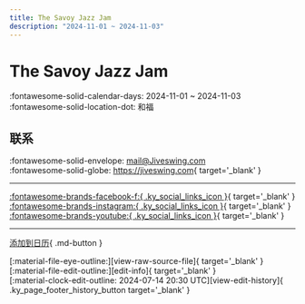 ```yaml
---
title: The Savoy Jazz Jam
description: "2024-11-01 ~ 2024-11-03"
---
```


# The Savoy Jazz Jam 

:fontawesome-solid-calendar-days: 2024-11-01 ~ 2024-11-03  
:fontawesome-solid-location-dot: 和福  

## 联系

:fontawesome-solid-envelope: <mail@Jiveswing.com>  
:fontawesome-solid-globe: <https://jiveswing.com>{ target='_blank' }  

---

 [:fontawesome-brands-facebook-f:{ .ky_social_links_icon }](https://www.facebook.com/JiveSwingCom){ target='_blank' } [:fontawesome-brands-instagram:{ .ky_social_links_icon }](https://instagram.com/jiveswing){ target='_blank' } [:fontawesome-brands-youtube:{ .ky_social_links_icon }](https://youtube.com/@jiveswingcom){ target='_blank' }

---

[添加到日历](https://swing.news/ics/zh-Hans/2024/uk/the-savoy-jazz-jam-2024.ics){ .md-button }

<div class="ky_page_footer" markdown>
<div class="ky_page_footer_trailing" markdown="span">
[:material-file-eye-outline:][view-raw-source-file]{ target='_blank' }
[:material-file-edit-outline:][edit-info]{ target='_blank' }
</div>
<div class="ky_page_footer_leading" markdown="span">
[:material-clock-edit-outline: 2024-07-14 20:30 UTC][view-edit-history]{ .ky_page_footer_history_button target='_blank' }
</div>
</div>

[view-raw-source-file]: https://github.com/swingdance/events/blob/main/2024/uk/the-savoy-jazz-jam-2024.json "查看原始源文件"
[edit-info]: https://github.com/swingdance/events/issues/new?assignees=&labels=update+event&projects=&template=03-update_entity.yml&title=%5B2024%2Fuk%5D%20The%20Savoy%20Jazz%20Jam&region=uk&year=2024&id=the-savoy-jazz-jam-2024&name=The%20Savoy%20Jazz%20Jam&org_id= "编辑信息"

[view-edit-history]: https://github.com/swingdance/events/commits/main/2024/uk/the-savoy-jazz-jam-2024.json "查看编辑历史"
